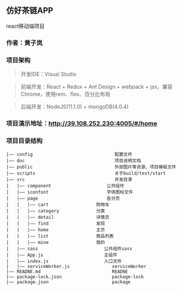 ## 仿好茶链APP

react移动端项目

### 作者：黄子岚

### 项目架构

>开发IDE：Visual Studio

>前端开发：React + Redux + Ant Design + webpack + jsx，兼容Chrome，使用rem、flex、百分比布局

>后端开发：NodeJS(11.1.0) + mongoDB(4.0.4)

### 项目演示地址：http://39.108.252.230:4005/#/home

### 项目目录结构
```
|—— config                               配置文件
|—— doc                                  项目说明文档
|—— public                               外部图片等资源、项目模板文件
|—— scripts                              关于build/test/start
|—— src                                  开发目录
|	|—— component                     公共组件
|	|—— iconfont                      字体图标文件
|	|—— page                          各分页
|	|   |—— cart                  购物车
|	|	|—— category              分类
|	|	|—— detail                详情页
|	|	|—— find                  发现
|	|	|—— home                  主页
|	|	|—— list                  商品列表
|	|	|—— mine                  我的
|	|—— sass                         公共组件sass
|	|—— App.js                       主组件
|	|—— index.js                     入口文件
|	|—— serviceWorker.js                serviceWorker
|—— READNE.md                           READNE
|—— package-lock.json                   package-lock
|—— package.json                        package
```

